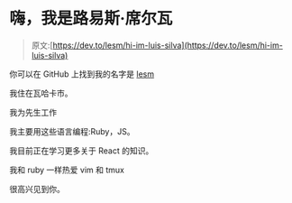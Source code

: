 # 嗨，我是路易斯·席尔瓦

> 原文:[https://dev.to/lesm/hi-im-luis-silva](https://dev.to/lesm/hi-im-luis-silva)

你可以在 GitHub 上找到我的名字是 [lesm](https://github.com/lesm)

我住在瓦哈卡市。

我为先生工作

我主要用这些语言编程:Ruby，JS。

我目前正在学习更多关于 React 的知识。

我和 ruby 一样热爱 vim 和 tmux

很高兴见到你。